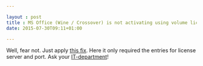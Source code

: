 ```yaml
---

layout : post
title : MS Office (Wine / Crossover) is not activating using volume licensing in your university or company network?
date: 2015-07-30T09:11+01:00

---
```


Well, fear not. Just apply [this fix](https://www.codeweavers.com/compatibility/crossover/tips/microsoft-office-2010#tip5120). Here it only required the entries for license server and port. Ask your [IT-department](https://www.youtube.com/watch?v=iDbyYGrswtg)!
